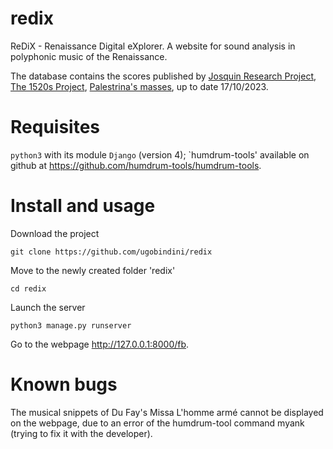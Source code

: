 # redix
ReDiX - Renaissance Digital eXplorer. A website for sound analysis in polyphonic music of the Renaissance.

The database contains the scores published by [Josquin Research Project](https://josquin.stanford.edu), [The 1520s Project](https://josquin.stanford.edu), [Palestrina's masses](https://github.com/cuthbertLab/music21/tree/master/music21/corpus/palestrina), up to date 17/10/2023.

# Requisites
`python3` with its module `Django` (version 4); `humdrum-tools' available on github at https://github.com/humdrum-tools/humdrum-tools.

# Install and usage

Download the project

`git clone https://github.com/ugobindini/redix`

Move to the newly created folder 'redix'

`cd redix`

Launch the server

`python3 manage.py runserver`

Go to the webpage http://127.0.0.1:8000/fb.

# Known bugs
The musical snippets of Du Fay's Missa L'homme armé cannot be displayed on the webpage, due to an error of the humdrum-tool command myank (trying to fix it with the developer).

